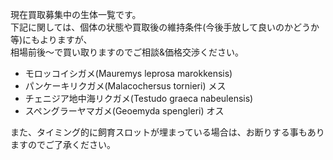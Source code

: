 ---
---

現在買取募集中の生体一覧です。  
下記に関しては、個体の状態や買取後の維持条件(今後手放して良いのかどうか等)にもよりますが、  
相場前後〜で買い取りますのでご相談&価格交渉ください。

* モロッコイシガメ(Mauremys leprosa marokkensis)
* パンケーキリクガメ(Malacochersus tornieri) メス
* チェニジア地中海リクガメ(Testudo graeca nabeulensis)
* スペングラーヤマガメ(Geoemyda spengleri) オス

また、タイミング的に飼育スロットが埋まっている場合は、お断りする事もありますのでご了承ください。
